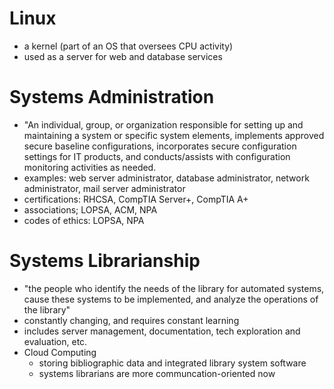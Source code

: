 # Linux
- a kernel (part of an OS that oversees CPU activity)
- used as a server for web and database services
# Systems Administration
- "An individual, group, or organization responsible for setting up and maintaining a system or specific system elements, implements approved secure baseline configurations, incorporates secure configuration settings for IT products, and conducts/assists with configuration monitoring activities as needed.
- examples: web server administrator, database administrator, network administrator, mail server administrator
- certifications: RHCSA, CompTIA Server+, CompTIA A+
- associations; LOPSA, ACM, NPA
- codes of ethics: LOPSA, NPA
# Systems Librarianship
- "the people who identify the needs of the library for automated systems, cause these systems to be implemented, and analyze the operations of the library"
- constantly changing, and requires constant learning
- includes server management, documentation, tech exploration and evaluation, etc.
- Cloud Computing
  - storing bibliographic data and integrated library system software
  - systems librarians are more communcation-oriented now

